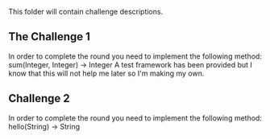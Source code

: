 This folder will contain challenge descriptions.
## The Challenge 1
In order to complete the round you need to implement the following method:
     sum(Integer, Integer) -> Integer
A test framework has been provided but I know that this will not help me later so I'm making my own.

## Challenge 2
In order to complete the round you need to implement the following method:
     hello(String) -> String


